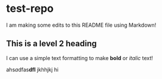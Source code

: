 # test-repo

I am making some edits to this README file using Markdown!

## This is a level 2 heading
I can use a simple text formatting to make **bold** or *italic* text!

ahs*a*dfas**dfl**
jkhhjkj
hi
